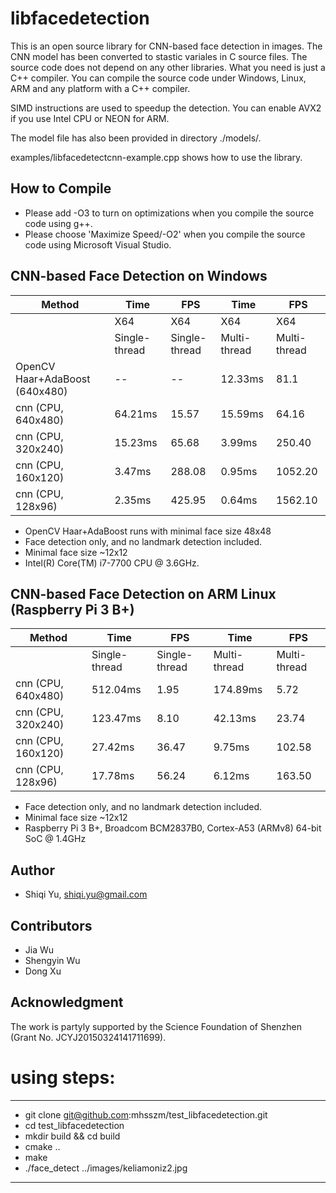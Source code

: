 # libfacedetection

This is an open source library for CNN-based face detection in images. The CNN model has been converted to stastic variales in C source files. The source code does not depend on any other libraries. What you need is just a C++ compiler. You can compile the source code under Windows, Linux, ARM and any platform with a C++ compiler.

SIMD instructions are used to speedup the detection. You can enable AVX2 if you use Intel CPU or NEON for ARM.

The model file has also been provided in directory ./models/.

examples/libfacedetectcnn-example.cpp shows how to use the library.



How to Compile
-------------
* Please add -O3 to turn on optimizations when you compile the source code using g++.
* Please choose 'Maximize Speed/-O2' when you compile the source code using Microsoft Visual Studio.

CNN-based Face Detection on Windows
-------------

| Method             |Time          | FPS         |Time          | FPS         |
|--------------------|--------------|-------------|--------------|-------------|
|                    |  X64         |X64          |  X64         |X64          |
|                    |Single-thread |Single-thread|Multi-thread  |Multi-thread |
|OpenCV Haar+AdaBoost (640x480)|   --         | --          | 12.33ms      |   81.1      |
|cnn (CPU, 640x480)  |  64.21ms     | 15.57       | 15.59ms      |   64.16     |
|cnn (CPU, 320x240)  |  15.23ms     | 65.68       |  3.99ms      |  250.40     |
|cnn (CPU, 160x120)  |   3.47ms     | 288.08      |  0.95ms      | 1052.20     |
|cnn (CPU, 128x96)   |   2.35ms     | 425.95      |  0.64ms      | 1562.10     |

* OpenCV Haar+AdaBoost runs with minimal face size 48x48
* Face detection only, and no landmark detection included.
* Minimal face size ~12x12
* Intel(R) Core(TM) i7-7700 CPU @ 3.6GHz.

CNN-based Face Detection on ARM Linux (Raspberry Pi 3 B+)
-------------

| Method             |Time          | FPS         |Time          | FPS         |
|--------------------|--------------|-------------|--------------|-------------|
|                    |Single-thread |Single-thread|Multi-thread  |Multi-thread |
|cnn (CPU, 640x480)  |  512.04ms    |  1.95       |  174.89ms    |   5.72      |
|cnn (CPU, 320x240)  |  123.47ms    |  8.10       |   42.13ms    |  23.74      |
|cnn (CPU, 160x120)  |   27.42ms    | 36.47       |    9.75ms    | 102.58      |
|cnn (CPU, 128x96)   |   17.78ms    | 56.24       |    6.12ms    | 163.50      |

* Face detection only, and no landmark detection included.
* Minimal face size ~12x12
* Raspberry Pi 3 B+, Broadcom BCM2837B0, Cortex-A53 (ARMv8) 64-bit SoC @ 1.4GHz


Author
-------------
* Shiqi Yu, <shiqi.yu@gmail.com>

Contributors
-------------
* Jia Wu
* Shengyin Wu
* Dong Xu

Acknowledgment
-------------
The work is partyly supported by the Science Foundation of Shenzhen (Grant No. JCYJ20150324141711699).



# using steps:
-------------
* git clone  git@github.com:mhsszm/test_libfacedetection.git
* cd test_libfacedetection
* mkdir build && cd build 
* cmake ..
* make
* ./face_detect ../images/keliamoniz2.jpg
-------------



